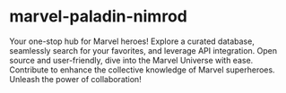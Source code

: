 # marvel-paladin-nimrod
Your one-stop hub for Marvel heroes! Explore a curated database, seamlessly search for your favorites, and leverage API integration. Open source and user-friendly, dive into the Marvel Universe with ease. Contribute to enhance the collective knowledge of Marvel superheroes. Unleash the power of collaboration!
